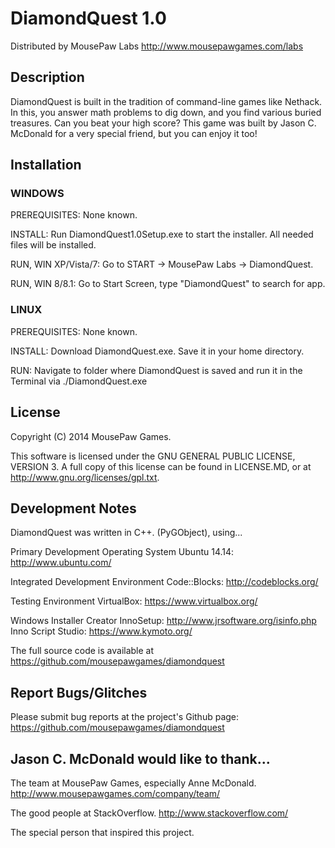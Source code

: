 DiamondQuest 1.0
=====================

Distributed by MousePaw Labs
http://www.mousepawgames.com/labs

Description
---------------

DiamondQuest is built in the tradition of command-line 
games like Nethack. In this, you answer math problems 
to dig down, and you find various buried treasures. 
Can you beat your high score? This game was built by 
Jason C. McDonald for a very special friend, but 
you can enjoy it too!

Installation
---------------
### WINDOWS

PREREQUISITES: None known.

INSTALL: Run DiamondQuest1.0Setup.exe to start the
installer. All needed files will be installed.

RUN, WIN XP/Vista/7: Go to START ->
MousePaw Labs -> DiamondQuest.

RUN, WIN 8/8.1: Go to Start Screen, type
"DiamondQuest" to search for app.

### LINUX
PREREQUISITES: None known.

INSTALL: Download DiamondQuest.exe. Save it in your
home directory.

RUN: Navigate to folder where DiamondQuest is 
saved and run it in the Terminal via ./DiamondQuest.exe

License
-------------

Copyright (C) 2014 MousePaw Games.

This software is licensed under the GNU GENERAL PUBLIC
LICENSE, VERSION 3. A full copy of this license can be
found in LICENSE.MD, or at 
http://www.gnu.org/licenses/gpl.txt.

Development Notes
----------------------

DiamondQuest was written in C++.
(PyGObject), using...

Primary Development Operating System
Ubuntu 14.14: http://www.ubuntu.com/

Integrated Development Environment
Code::Blocks: http://codeblocks.org/

Testing Environment
VirtualBox: https://www.virtualbox.org/

Windows Installer Creator
InnoSetup: http://www.jrsoftware.org/isinfo.php
Inno Script Studio: https://www.kymoto.org/

The full source code is available at
https://github.com/mousepawgames/diamondquest


Report Bugs/Glitches
-----------------------

Please submit bug reports at the project's 
Github page:
https://github.com/mousepawgames/diamondquest


Jason C. McDonald would like to thank...
---------------------------------------------

The team at MousePaw Games, especially Anne McDonald.
http://www.mousepawgames.com/company/team/

The good people at StackOverflow.
http://www.stackoverflow.com/

The special person that inspired this project.


